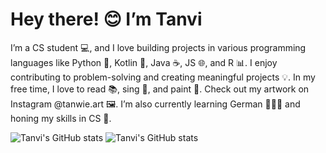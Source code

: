# Hey there! 😊 I’m Tanvi
I’m a CS student 💻, and I love building projects in various programming languages like Python 🐍, Kotlin 🧩, Java ☕, JS 🌐, and R 📊. I enjoy contributing to problem-solving and creating meaningful projects 💡. In my free time, I love to read 📚, sing 🎤, and paint 🎨. Check out my artwork on Instagram @tanwie.art 🖼️. I’m also currently learning German 👩🏽‍💻 and honing my skills in CS 🚀.

![Tanvi's GitHub stats](https://github-readme-stats.vercel.app/api?username=TanviS3000&show_icons=true&bg_color=00000000)
![Tanvi's GitHub stats](https://github-readme-stats.vercel.app/api?username=TanviS3000&show_icons=true&theme=dracula)
